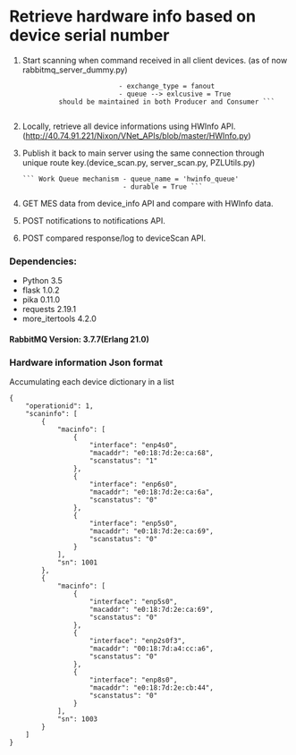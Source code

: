 # Retrieve hardware info based on device serial number

1. Start scanning when command received in all client devices. (as of now rabbitmq_server_dummy.py)

    ``` Fanout mechanism    - exchange = 'devicescan'
                            - exchange_type = fanout
                            - queue --> exlcusive = True
             should be maintained in both Producer and Consumer ```
            
2. Locally, retrieve all device informations using HWInfo API.(http://40.74.91.221/Nixon/VNet_APIs/blob/master/HWInfo.py)
3. Publish it back to main server using the same connection through unique route key.(device_scan.py, server_scan.py, PZLUtils.py)

       ``` Work Queue mechanism - queue_name = 'hwinfo_queue'
                                - durable = True ```
                            
5. GET MES data from device_info API and compare with HWInfo data.
6. POST notifications to notifications API.
7. POST compared response/log to deviceScan API.

### **Dependencies:**

* Python 3.5
* flask 1.0.2
* pika 0.11.0
* requests 2.19.1
* more_itertools 4.2.0

#### RabbitMQ Version: 3.7.7(Erlang 21.0)

### Hardware information Json format

Accumulating each device dictionary in a list

```
{
    "operationid": 1,
    "scaninfo": [
        {
            "macinfo": [
                {
                    "interface": "enp4s0",
                    "macaddr": "e0:18:7d:2e:ca:68",
                    "scanstatus": "1"
                },
                {
                    "interface": "enp6s0",
                    "macaddr": "e0:18:7d:2e:ca:6a",
                    "scanstatus": "0"
                },
                {
                    "interface": "enp5s0",
                    "macaddr": "e0:18:7d:2e:ca:69",
                    "scanstatus": "0"
                }
            ],
            "sn": 1001
        },
        {
            "macinfo": [
                {
                    "interface": "enp5s0",
                    "macaddr": "e0:18:7d:2e:ca:69",
                    "scanstatus": "0"
                },
                {
                    "interface": "enp2s0f3",
                    "macaddr": "00:18:7d:a4:cc:a6",
                    "scanstatus": "0"
                },
                {
                    "interface": "enp8s0",
                    "macaddr": "e0:18:7d:2e:cb:44",
                    "scanstatus": "0"
                }
            ],
            "sn": 1003
        }
    ]
}

```